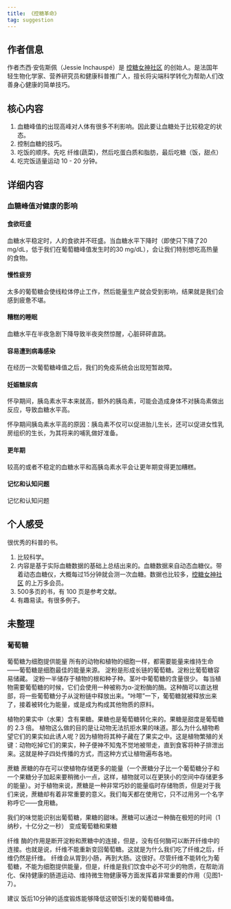 ```yaml
---
title: 《控糖革命》
tag: suggestion
---
```


## 作者信息
作者杰西·安佐斯佩（Jessie Inchauspé）是 [控糖女神社区](https://www.glucosegoddess.com/) 的创始人。是法国年轻生物化学家、营养研究员和健康科普推广人，擅长将尖端科学转化为帮助人们改善身心健康的简单技巧。

## 核心内容
1. 血糖峰值的出现高峰对人体有很多不利影响。因此要让血糖处于比较稳定的状态。
2. 控制血糖的技巧。
  1. 吃饭的顺序。先吃 纤维(蔬菜)，然后吃蛋白质和脂肪，最后吃糖（饭，甜点）
  2. 吃完饭适量运动 10 - 20 分钟。

## 详细内容
### 血糖峰值对健康的影响
#### 食欲旺盛
血糖水平稳定时，人的食欲并不旺盛。当血糖水平下降时（即使只下降了20 mg/dL，低于我们在葡萄糖峰值发生时的30 mg/dL），会让我们特别想吃高热量的食物。

#### 慢性疲劳
太多的葡萄糖会使线粒体停止工作，然后能量生产就会受到影响，结果就是我们会感到疲惫不堪。

#### 糟糕的睡眠
血糖水平在半夜急剧下降导致半夜突然惊醒，心脏砰砰直跳。

#### 容易遭到病毒感染
在经历一次葡萄糖峰值之后，我们的免疫系统会出现短暂故障。

#### 妊娠糖尿病
怀孕期间，胰岛素水平本来就高，额外的胰岛素，可能会造成身体不对胰岛素做出反应，导致血糖水平高。

怀孕期间胰岛素水平高的原因：胰岛素不仅可以促进胎儿生长，还可以促进女性乳房组织的生长，为其将来的哺乳做好准备。

#### 更年期
较高的或者不稳定的血糖水平和高胰岛素水平会让更年期变得更加糟糕。

#### 记忆和认知问题
记忆和认知问题

## 个人感受
很优秀的科普的书。

1. 比较科学。  
  1. 内容是基于实际血糖数据的基础上总结出来的。血糖数据来自动态血糖仪。带着动态血糖仪，大概每过15分钟就会测一次血糖。数据也比较多，[控糖女神社区](https://www.glucosegoddess.com/) 的上万多会员。
  2. 500多页的书，有 100 页是参考文献。
2. 有趣易读。有很多例子。

## 未整理
### 葡萄糖
葡萄糖为细胞提供能量
所有的动物和植物的细胞一样，都需要能量来维持生命——葡萄糖是细胞最佳的能量来源。
淀粉是形成长链的葡萄糖。淀粉比葡萄糖容易储藏。
淀粉一半储存于植物的根和种子种。茎叶中葡萄糖的含量很少。
每当植物需要葡萄糖的时候，它们会使用一种被称为α-淀粉酶的酶。这种酶可以直达根部，将一些葡萄糖分子从淀粉链中释放出来。“咔嚓”一下，葡萄糖就被释放出来了，接着被转化为能量，或是成为构成其他物质的原料。

植物的果实中（水果）含有果糖。果糖也是葡萄糖转化来的。果糖是甜度是葡萄糖的 2.3 倍。
植物这么做的目的是让动物无法抗拒水果的味道。那么为什么植物希望它们的果实如此诱人呢？因为植物将其种子藏在了果实之中。这是植物繁殖的关键：动物吃掉它们的果实，种子便神不知鬼不觉地被带走，直到食客将种子排泄出来。这就是种子四处传播的方式，而这种方式让植物遍布各地。


蔗糖
蔗糖的存在可以使植物存储更多的能量（一个蔗糖分子比一个葡萄糖分子和一个果糖分子加起来要稍微小一点，这样，植物就可以在更狭小的空间中存储更多的能量）。对于植物来说，蔗糖是一种非常巧妙的能量临时存储物质，但是对于我们来说，蔗糖却有着非常重要的意义。我们每天都在使用它，只不过用另一个名字称呼它——食用糖。

我们的味觉能识别出葡萄糖，果糖的甜味。蔗糖可以通过一种酶在极短的时间（1 纳秒，十亿分之一秒） 变成葡萄糖和果糖


纤维
酶的作用是断开淀粉和蔗糖中的连接，但是，没有任何酶可以断开纤维中的连接。也就是说，纤维不能重新变回葡萄糖。这就是为什么我们吃了纤维之后，纤维仍然是纤维。
纤维会从胃到小肠，再到大肠。这很好。尽管纤维不能转化为葡萄糖，不能为细胞提供能量，但是，纤维是我们饮食中必不可少的物质，在帮助消化、保持健康的肠道运动、维持微生物健康等方面发挥着非常重要的作用（见图1-7）。




建议
饭后10分钟的适度锻炼能够降低这顿饭引发的葡萄糖峰值。
